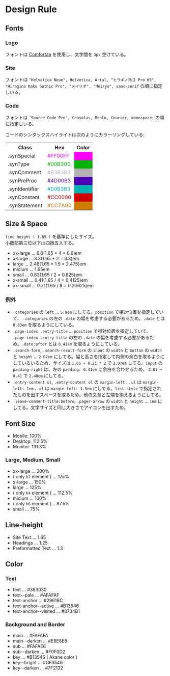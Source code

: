 # Design Rule
## Fonts
### Logo
フォントは [Comfortaa](https://www.google.com/fonts/specimen/Comfortaa) を使用し、文字間を `3px` 空けている。

### Site
フォントは `"Helvetica Neue", Helvetica, Arial, "ヒラギノ角ゴ Pro W3", "Hiragino Kaku Gothic Pro", "メイリオ", "Meiryo", sans-serif` の順に指定しいる。

### Code
フォントは `'Source Code Pro', Consolas, Menlo, Courier, monospace;` の順に指定しいる。

コードのシンタックスハイライトは次のようにカラーリングしている:

<table>
    <tr>
        <th>Class</th>
        <th>Hex</th>
        <th>Color</th>
    </tr>
    <tr>
        <td>.synSpecial</td>
        <td style="color:#FF00FF">#FF00FF</td>
        <td style="background:#FF00FF"></td>
    </tr>
    <tr>
        <td>.synType</td>
        <td style="color:#00B300">#00B300</td>
        <td style="background:#00B300"></td>
    </tr>
    <tr>
        <td>.synComment</td>
        <td style="color:#B3B3B3">#B3B3B3</td>
        <td style="background:#B3B3B3"></td>
    </tr>
    <tr>
        <td>.synPreProc</td>
        <td style="color:#4D00B3">#4D00B3</td>
        <td style="background:#4D00B3"></td>
    </tr>
    <tr>
        <td>.synIdentifier</td>
        <td style="color:#00B3B3">#00B3B3</td>
        <td style="background:#00B3B3"></td>
    </tr>
    <tr>
        <td>.synConstant</td>
        <td style="color:#CC0000">#CC0000</td>
        <td style="background:#CC0000"></td>
    </tr>
    <tr>
        <td>.synStatement</td>
        <td style="color:#CC7A00">#CC7A00</td>
        <td style="background:#CC7A00"></td>
    </tr>
</table>

## Size & Space
`line height ( 1.65 )` を基準にしたサイズ。  
小数部第三位以下は四捨五入する。

- xx-large ... 6.6(1.65 * 4 = 6.6)em
- x-large ... 3.3(1.65 * 2 = 3.3)em
- large ... 2.48(1.65 * 1.5 = 2.475)em
- midium ... 1.65em
- small ... 0.83(1.65 / 2 = 0.825)em
- x-small ... 0.41(1.65 / 4 = 0.4125)em
- xx-small ... 0.21(1.65 / 8 = 0.20625)em

### 例外

- `.categories` の `left` ... `5.8em` にしてる。`position` で相対位置を指定していて、 `.categories` の左の `.date` の幅を考慮する必要があるため。`.date` とは `0.83em` を取るようにしている。
- `.page-index .entry-title` ... `position` で相対位置を指定していて、 `.page-index .entry-title` の左の `.date` の幅を考慮する必要があるため。`.date:after` とは `0.41em` を取るようにしている。
- `.search-form`, `.search-result-form` の `input` の `width` と `button` の `width` と `height`  ... `2.07em` にしてる。幅と高さを指定して内側の余白を取るようにしているいるため、サイズは `1.65 + 0.21 * 2` で `2.07em` してる。`input` の `padding-right` は、左の `padding: 0.41em` に余白を合わせるため、 `2.07 + 0.41` で `2.48em` にしてる。
- `.entry-content ul`, `.entry-content ol` の `margin-left` ... `ul` は `margin-left: 1em` 、`ol` は `margin-left: 1.5em` にしてる。`list-style` で指定されたものを出すスペースを取るため。他の文章と左端を揃えるようにしてる。
- `.leave-comment-title:before`, `.pager-arrow` の `width` と `height` ... `1em` にしてる。文字サイズと同じ大きさでアイコンを出すため。

## Font Size
- Mobile: 100%
- Desktop: 112.5%
- Monitor: 131.3%

### Large, Medium, Small
- xx-large ... 200%
- ( only `h2` element ) ... 175%
- x-large ... 150%
- large ... 125%
- ( only `h4` element ) ... 112.5%
- midium ... 100%
- ( only `h6` element )... 87.5%
- small ... 75%

## Line-height
- Site Text ... 1.65
- Headings ... 1.25
- Preformatted Text ... 1.3

## Color
### Text
- text ... #383030
- text--pale ... #AFAFAF
- text-anchor ... #2961BC
- text-anchor--active ... #B13546
- text-anchor--visited ... #8734B1

### Background and Border
- main ... #FAFAFA
- main--darken ... #E8E8E8
- sub ... #FAFAE6
- sub--darken ... #F0F0D2
- key ... #B13546 ( Akane color )
- key--bright ... #CF3546
- key--darken ... #7F2132